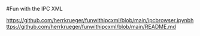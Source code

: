 #Fun with the IPC XML

https://github.com/herrkrueger/funwithipcxml/blob/main/ipcbrowser.ipynbhttps://github.com/herrkrueger/funwithipcxml/blob/main/README.md
